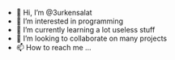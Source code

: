 - 👋 Hi, I’m @3urkensalat
- 👀 I’m interested in programming
- 🌱 I’m currently learning a lot useless stuff
- 💞️ I’m looking to collaborate on many projects
- 📫 How to reach me ...

<!---
3urkensalat/3urkensalat is a ✨ special ✨ repository because its `README.md` (this file) appears on your GitHub profile.
You can click the Preview link to take a look at your changes.
--->
